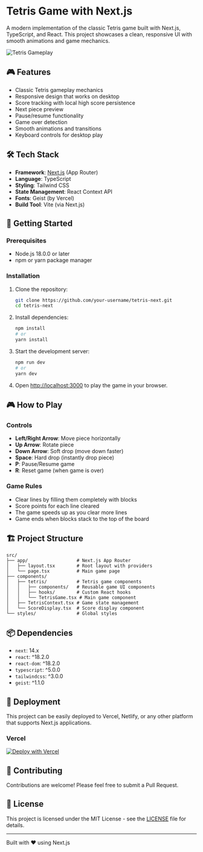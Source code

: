 # Tetris Game with Next.js

A modern implementation of the classic Tetris game built with Next.js, TypeScript, and React. This project showcases a clean, responsive UI with smooth animations and game mechanics.

![Tetris Gameplay](https://via.placeholder.com/800x500.png?text=Tetris+Gameplay+Screenshot)

## 🎮 Features

- Classic Tetris gameplay mechanics
- Responsive design that works on desktop
- Score tracking with local high score persistence
- Next piece preview
- Pause/resume functionality
- Game over detection
- Smooth animations and transitions
- Keyboard controls for desktop play

## 🛠️ Tech Stack

- **Framework**: [Next.js](https://nextjs.org/) (App Router)
- **Language**: TypeScript
- **Styling**: Tailwind CSS
- **State Management**: React Context API
- **Fonts**: Geist (by Vercel)
- **Build Tool**: Vite (via Next.js)

## 🚀 Getting Started

### Prerequisites

- Node.js 18.0.0 or later
- npm or yarn package manager

### Installation

1. Clone the repository:
   ```bash
   git clone https://github.com/your-username/tetris-next.git
   cd tetris-next
   ```

2. Install dependencies:
   ```bash
   npm install
   # or
   yarn install
   ```

3. Start the development server:
   ```bash
   npm run dev
   # or
   yarn dev
   ```

4. Open [http://localhost:3000](http://localhost:3000) to play the game in your browser.

## 🎮 How to Play

### Controls

- **Left/Right Arrow**: Move piece horizontally
- **Up Arrow**: Rotate piece
- **Down Arrow**: Soft drop (move down faster)
- **Space**: Hard drop (instantly drop piece)
- **P**: Pause/Resume game
- **R**: Reset game (when game is over)

### Game Rules

- Clear lines by filling them completely with blocks
- Score points for each line cleared
- The game speeds up as you clear more lines
- Game ends when blocks stack to the top of the board

## 🏗️ Project Structure

```
src/
├── app/                  # Next.js App Router
│   ├── layout.tsx        # Root layout with providers
│   └── page.tsx          # Main game page
├── components/
│   ├── tetris/           # Tetris game components
│   │   ├── components/   # Reusable game UI components
│   │   ├── hooks/        # Custom React hooks
│   │   └── TetrisGame.tsx # Main game component
│   ├── TetrisContext.tsx # Game state management
│   └── ScoreDisplay.tsx  # Score display component
└── styles/               # Global styles
```

## 📦 Dependencies

- `next`: 14.x
- `react`: ^18.2.0
- `react-dom`: ^18.2.0
- `typescript`: ^5.0.0
- `tailwindcss`: ^3.0.0
- `geist`: ^1.1.0

## 🚀 Deployment

This project can be easily deployed to Vercel, Netlify, or any other platform that supports Next.js applications.

### Vercel

[![Deploy with Vercel](https://vercel.com/button)](https://vercel.com/new/clone?repository-url=https%3A%2F%2Fgithub.com%2Fyour-username%2Ftetris-next)

## 🤝 Contributing

Contributions are welcome! Please feel free to submit a Pull Request.

## 📄 License

This project is licensed under the MIT License - see the [LICENSE](LICENSE) file for details.

---

Built with ❤️ using Next.js
